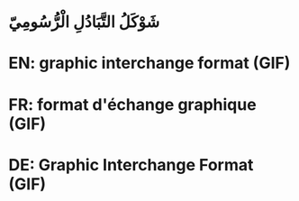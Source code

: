 # شَوْكَلُ التَّبَادُلِ الْرُّسُومِيّ

# EN: graphic interchange format (GIF)

# FR: format d'échange graphique (GIF)

# DE: Graphic Interchange Format (GIF)
